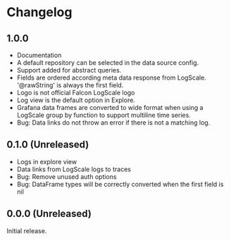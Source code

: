 # Changelog

## 1.0.0

- Documentation
- A default repository can be selected in the data source config.
- Support added for abstract queries.
- Fields are ordered according meta data response from LogScale. '@rawString' is always the first field.
- Logo is not official Falcon LogScale logo
- Log view is the default option in Explore.
- Grafana data frames are converted to wide format when using a LogScale group by function to support multiline time series.
- Bug: Data links do not throw an error if there is not a matching log.

## 0.1.0 (Unreleased)

- Logs in explore view
- Data links from LogScale logs to traces
- Bug: Remove unused auth options
- Bug: DataFrame types will be correctly converted when the first field is nil

## 0.0.0 (Unreleased)

Initial release.
